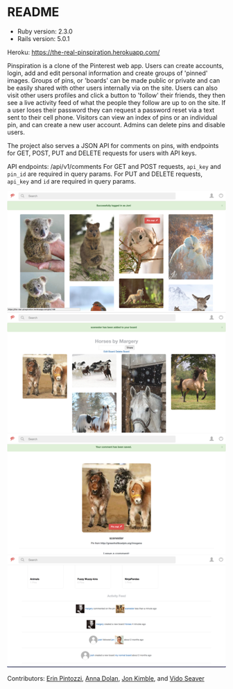 # README

* Ruby version: 2.3.0
* Rails version: 5.0.1

Heroku: https://the-real-pinspiration.herokuapp.com/

Pinspiration is a clone of the Pinterest web app.  Users can create accounts, login, add and edit personal information and create groups of 'pinned' images. Groups of pins, or 'boards' can be made public or private and can be easily shared with other users internally via on the site.  Users can also visit other users profiles and click a button to 'follow' their friends, they then see a live activity feed of what the people they follow are up to on the site. If a user loses their password they can request a password reset via a text sent to their cell phone.
Visitors can view an index of pins or an individual pin, and can create a new user account.
Admins can delete pins and disable users.

The project also serves a JSON API for comments on pins, with endpoints for GET, POST, PUT and DELETE requests for users with API keys.

API endpoints: /api/v1/comments
  For GET and POST requests, `api_key` and `pin_id` are required in query params.
  For PUT and DELETE requests, `api_key` and `id` are required in query params.

![Image1](/readmeimg/image2.png?raw=true "Optional Title")
![Image1](/readmeimg/image4.png?raw=true "Optional Title")
![Image1](/readmeimg/image5.png?raw=true "Optional Title")
![Image1](/readmeimg/image6.png?raw=true "Optional Title")

Contributors: [Erin Pintozzi](https://github.com/epintozzi), [Anna Dolan](https://github.com/annadolan), [Jon Kimble](https://github.com/jbkimble), and [Vido Seaver](https://github.com/vidoseaver)
